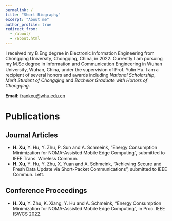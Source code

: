 ```yaml
---
permalink: /
title: "Short Biography"
excerpt: "About me"
author_profile: true
redirect_from: 
  - /about/
  - /about.html
---
```


I received my B.Eng degree in Electronic Information Engineering from Chongqing University, Chongqing, China, in 2022. Currently I am pursuing my M.Sc degree in Information and Communication Engineering in Wuhan University, Wuhan, China, under the supervision of Prof. Yulin Hu.
I am a recipient of several honors and awards including _National Scholarship_, _Merit Student of Chongqing_ and _Bachelor Graduate with Honors of Chongqing_. 

**Email**: frankxu@whu.edu.cn


# Publications

## Journal Articles
- **H. Xu**, Y. Hu, Y. Zhu, P. Sun and A. Schmeink, “Energy Consumption Minimization for NOMA-Assisted Mobile Edge Computing”, submitted to IEEE Trans. Wireless Commun.
- **H. Xu**, Y. Hu, Y. Zhu, X. Yuan and A. Schmeink, “Achieving Secure and Fresh Data Update via Short-Packet Communications”, submitted to IEEE Commun. Lett.

## Conference Proceedings
- **H. Xu**, Y. Zhu, K. Xiang, Y. Hu and A. Schmeink, “Energy Consumption Minimization for NOMA-Assisted Mobile Edge Computing”, in Proc. IEEE ISWCS 2022.



